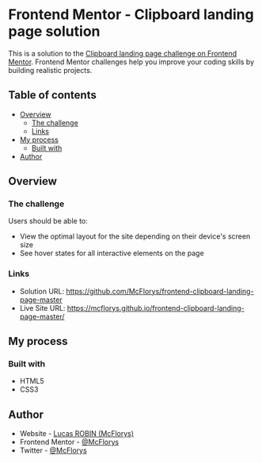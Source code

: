 # Frontend Mentor - Clipboard landing page solution

This is a solution to the [Clipboard landing page challenge on Frontend Mentor](https://www.frontendmentor.io/challenges/clipboard-landing-page-5cc9bccd6c4c91111378ecb9). Frontend Mentor challenges help you improve your coding skills by building realistic projects. 

## Table of contents

- [Overview](#overview)
  - [The challenge](#the-challenge)
  - [Links](#links)
- [My process](#my-process)
  - [Built with](#built-with)
- [Author](#author)

## Overview

### The challenge

Users should be able to:

- View the optimal layout for the site depending on their device's screen size
- See hover states for all interactive elements on the page

### Links

- Solution URL: https://github.com/McFlorys/frontend-clipboard-landing-page-master
- Live Site URL: https://mcflorys.github.io/frontend-clipboard-landing-page-master/

## My process

### Built with

- HTML5
- CSS3

## Author

- Website - [Lucas ROBIN (McFlorys)](https://dev-lucasrobin.fr)
- Frontend Mentor - [@McFlorys](https://www.frontendmentor.io/profile/McFlorys)
- Twitter - [@McFlorys](https://www.twitter.com/mcflorys)